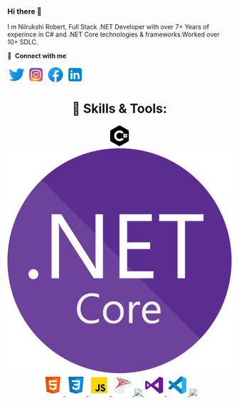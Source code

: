 ### Hi there 👋
I m Nilrukshi Robert, Full Stack .NET Developer with over 7+ Years of experince in C# and .NET Core technologies & frameworks.Worked over 10+ SDLC. 

🔗 &nbsp;**Connect with me**
<p align="left">
<a href="https://twitter.com/Nilrukshi" target="blank"><img align="center" src="https://github.com/NilrukshiRobert/NilrukshiRobert/blob/main/Assets/twitter-48.png" alt="Nilrukshi Robert" height="40" width="40" /></a>
<a href="https://www.instagram.com/nilrukshi_robert/" target="blank"><img align="center" src="https://github.com/NilrukshiRobert/NilrukshiRobert/blob/main/Assets/instagram-48.png" alt="Nilrukshi Robert" height="40" width="40" /></a>
<a href="https://www.facebook.com/nilrukshrobert" target="blank"><img align="center" src="https://github.com/NilrukshiRobert/NilrukshiRobert/blob/main/Assets/facebook-48.png" alt="Nilrukshi Robert" height="40" width="40" /></a>  
  <a href="https://www.linkedin.com/in/nilrukshi-robert-02209030/" target="blank"><img align="center" src="https://github.com/NilrukshiRobert/NilrukshiRobert/blob/main/Assets/linkedin-48.png" alt="Nilrukshi Robert" height="40" width="40" /></a> 
<h1 align="center"> 🔧 Skills & Tools: </h1>
  
  <p align="center">
  <a href="https://docs.microsoft.com/en-us/dotnet/csharp/">
    <img src="https://github.com/NilrukshiRobert/NilrukshiRobert/blob/main/Assets/c-sharp-logo-50.png">
  </a>
  <a href="https://dotnet.microsoft.com/en-us/learn/aspnet/what-is-aspnet-core" height="40" width="40">
    <img src="https://github.com/NilrukshiRobert/NilrukshiRobert/blob/main/Assets/NET_Core_Logo.png">
  </a>
  <a href="https://html.com/">
    <img src="https://github.com/NilrukshiRobert/NilrukshiRobert/blob/main/Assets/icons8-html-5-48.png">
  </a>
  <a href="https://www.w3schools.com/css/">
    <img src="https://github.com/NilrukshiRobert/NilrukshiRobert/blob/main/Assets/icons8-css3-48.png">
  </a>
  <a href="https://www.javascript.com/">
    <img src="https://github.com/NilrukshiRobert/NilrukshiRobert/blob/main/Assets/icons8-javascript-48.png">
  </a>
  <a href="https://www.microsoft.com/en-us/sql-server">
    <img src="https://github.com/NilrukshiRobert/NilrukshiRobert/blob/main/Assets/icons8-microsoft-sql-server-48.png">
  </a>
  <a href="https://www.w3schools.com/css/">
    <img src="https://img.shields.io/badge/CSS-1572B6?style=for-the-badge&logo=CSS3&logoColor=white">
  </a>
  <a href="https://visualstudio.microsoft.com/">
    <img src="https://github.com/NilrukshiRobert/NilrukshiRobert/blob/main/Assets/icons8-visual-studio-48.png">
  </a>
  <a href="https://code.visualstudio.com/">
    <img src="https://github.com/NilrukshiRobert/NilrukshiRobert/blob/main/Assets/visual-studio-code-2019-48.png">
  </a>
  <a href="https://www.json.org/json-en.html">
    <img src="https://img.shields.io/badge/JSON-000000?style=for-the-badge&logo=JSON&logoColor=white">
  </a>

  
  <!--
**NilrukshiRobert/NilrukshiRobert** is a ✨ _special_ ✨ repository because its `README.md` (this file) appears on your GitHub profile.


